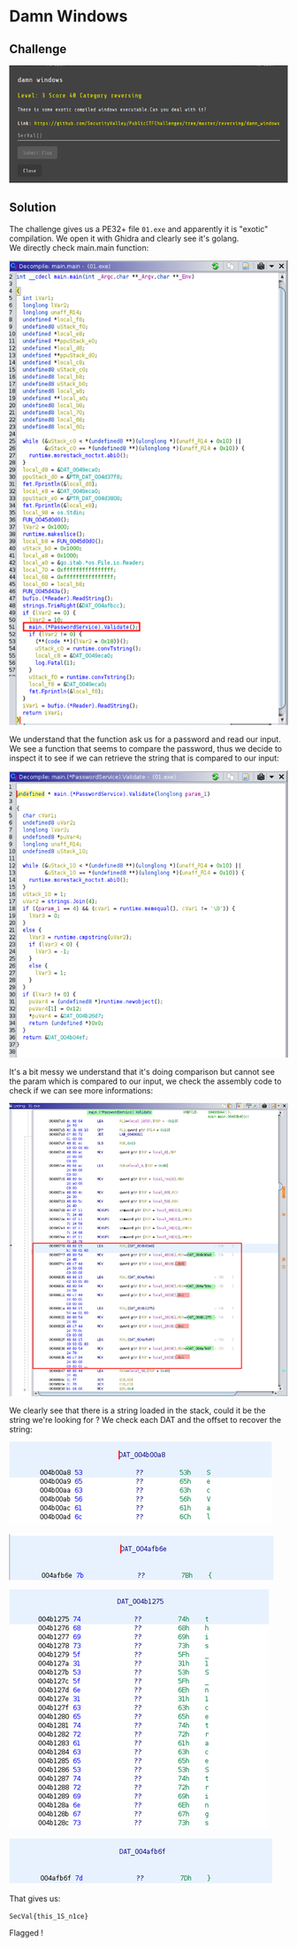 # Damn Windows

## Challenge

![](../images/damn-windows.png)

## Solution

The challenge gives us a PE32+ file `01.exe` and apparently it is "exotic" compilation. We open it with Ghidra and clearly see it's golang. <br>
We directly check main.main function:

![](../images/damn-windows2.png)

We understand that the function ask us for a password and read our input. We see a function that seems to compare the password, thus we decide to inspect it to see if we can retrieve the string that is compared to our input:

![](../images/damn-windows3.png)

It's a bit messy we understand that it's doing comparison but cannot see the param which is compared to our input, we check the assembly code to check if we can see more informations:

![](../images/damn-windows4.png)

We clearly see that there is a string loaded in the stack, could it be the string we're looking for ? We check each DAT and the offset to recover the string:

![](../images/damn-windows5.png)

![](../images/damn-windows6.png)

![](../images/damn-windows7.png)

![](../images/damn-windows8.png)

That gives us:

`SecVal{this_1S_n1ce}`

Flagged !
